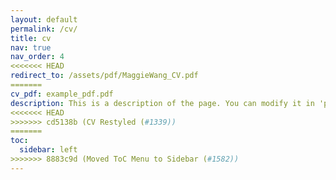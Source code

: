 ```yaml
---
layout: default
permalink: /cv/
title: cv
nav: true
nav_order: 4
<<<<<<< HEAD
redirect_to: /assets/pdf/MaggieWang_CV.pdf
=======
cv_pdf: example_pdf.pdf
description: This is a description of the page. You can modify it in 'pages/_cv.md'. You can also change or remove the top pdf download button.
<<<<<<< HEAD
>>>>>>> cd5138b (CV Restyled (#1339))
=======
toc:
  sidebar: left
>>>>>>> 8883c9d (Moved ToC Menu to Sidebar (#1582))
---
```

